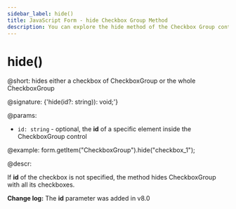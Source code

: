 ```yaml
---
sidebar_label: hide()
title: JavaScript Form - hide Checkbox Group Method 
description: You can explore the hide method of the Checkbox Group control of Form in the documentation of the DHTMLX JavaScript UI library. Browse developer guides and API reference, try out code examples and live demos, and download a free 30-day evaluation version of DHTMLX Suite 7.
---
```


# hide()

@short: hides either a checkbox of CheckboxGroup or the whole CheckboxGroup

@signature: {'hide(id?: string)): void;'}

@params:
- `id: string` - optional, the **id** of a specific element inside the CheckboxGroup control

@example:
form.getItem("CheckboxGroup").hide("checkbox_1"); 

@descr:

If **id** of the checkbox is not specified, the method hides CheckboxGroup with all its checkboxes.

**Change log:** The **id** parameter was added in v8.0
